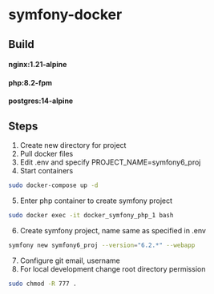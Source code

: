 # symfony-docker
## Build
#### nginx:1.21-alpine
#### php:8.2-fpm
#### postgres:14-alpine

## Steps
1. Create new directory for project
2. Pull docker files
3. Edit .env and specify PROJECT_NAME=symfony6_proj
4. Start containers
```bash
sudo docker-compose up -d
```
5. Enter php container to create symfony project
```bash
sudo docker exec -it docker_symfony_php_1 bash
```
6. Create symfony project, name same as specified in .env
```bash
symfony new symfony6_proj --version="6.2.*" --webapp
```
7. Configure git email, username
8. For local development change root directory permission
```bash
sudo chmod -R 777 .
```

